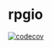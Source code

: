 # rpgio
[![codecov](https://codecov.io/gh/librowski/rpgio/branch/master/graph/badge.svg)](https://codecov.io/gh/librowski/rpgio)

